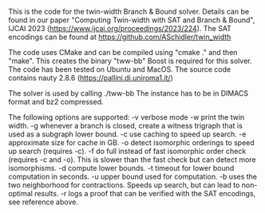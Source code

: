 This is the code for the twin-width Branch & Bound solver.
Details can be found in our paper "Computing Twin-width with SAT and Branch & Bound", IJCAI 2023 (https://www.ijcai.org/proceedings/2023/224).
The SAT encodings can be found at https://github.com/ASchidler/twin_width

The code uses CMake and can be compiled using "cmake ." and then "make". This creates the binary "tww-bb"
Boost is required for this solver. The code has been tested on Ubuntu and MacOS.
The source code contains nauty 2.8.6 (https://pallini.di.uniroma1.it/)

The solver is used by calling
./tww-bb <instance>
The instance has to be in DIMACS format and bz2 compressed.

The following options are supported:
-v verbose mode
-w print the twin width.
-g whenever a branch is closed, create a witness trigraph that is used as a subgraph lower bound.
-c use caching to speed up search.
-e <int> approximate size for cache in GB.
-o detect isomorphic orderings to speed up search (requires -c).
-f do full instead of fast isomorphic order check (requires -c and -o). This is slower than the fast check but can detect more isomorphisms.
-d compute lower bounds.
-t <int> timeout for lower bound computation in seconds.
-u <int> upper bound used for computation.
-b uses the two neighborhood for contractions. Speeds up search, but can lead to non-optimal results.
-r <file path> logs a proof that can be verified with the SAT encodings, see reference above.


